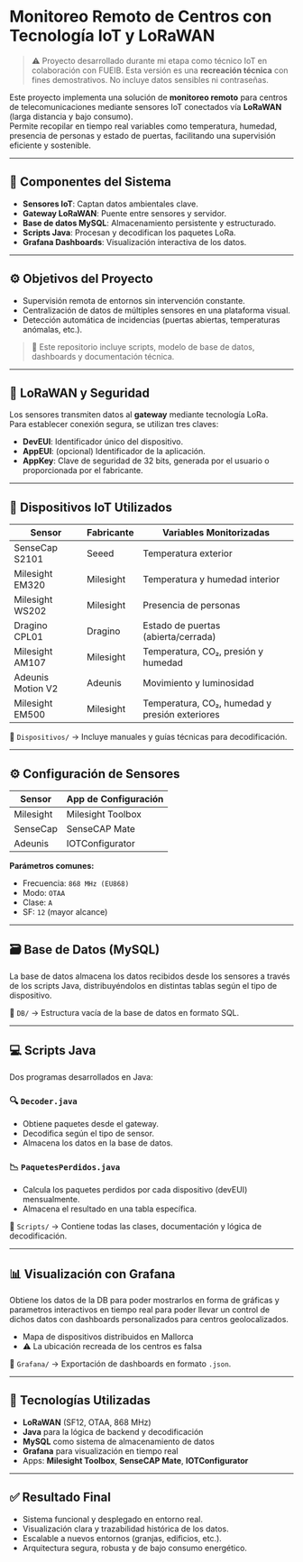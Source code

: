 # Monitoreo Remoto de Centros con Tecnología IoT y LoRaWAN

> ⚠️ Proyecto desarrollado durante mi etapa como técnico IoT en colaboración con FUEIB. Esta versión es una **recreación técnica** con fines demostrativos. No incluye datos sensibles ni contraseñas.

Este proyecto implementa una solución de **monitoreo remoto** para centros de telecomunicaciones mediante sensores IoT conectados vía **LoRaWAN** (larga distancia y bajo consumo).  
Permite recopilar en tiempo real variables como temperatura, humedad, presencia de personas y estado de puertas, facilitando una supervisión eficiente y sostenible.

---

## 🧩 Componentes del Sistema

- **Sensores IoT**: Captan datos ambientales clave.
- **Gateway LoRaWAN**: Puente entre sensores y servidor.
- **Base de datos MySQL**: Almacenamiento persistente y estructurado.
- **Scripts Java**: Procesan y decodifican los paquetes LoRa.
- **Grafana Dashboards**: Visualización interactiva de los datos.

---

## ⚙️ Objetivos del Proyecto

- Supervisión remota de entornos sin intervención constante.
- Centralización de datos de múltiples sensores en una plataforma visual.
- Detección automática de incidencias (puertas abiertas, temperaturas anómalas, etc.).

> 📁 Este repositorio incluye scripts, modelo de base de datos, dashboards y documentación técnica.

---

## 📡 LoRaWAN y Seguridad

Los sensores transmiten datos al **gateway** mediante tecnología LoRa.  
Para establecer conexión segura, se utilizan tres claves:

- **DevEUI**: Identificador único del dispositivo.
- **AppEUI**: (opcional) Identificador de la aplicación.
- **AppKey**: Clave de seguridad de 32 bits, generada por el usuario o proporcionada por el fabricante.

---

## 🔌 Dispositivos IoT Utilizados

| Sensor              | Fabricante | Variables Monitorizadas                        |
|---------------------|------------|------------------------------------------------|
| SenseCap S2101      | Seeed      | Temperatura exterior                           |
| Milesight EM320     | Milesight  | Temperatura y humedad interior                 |
| Milesight WS202     | Milesight  | Presencia de personas                          |
| Dragino CPL01       | Dragino    | Estado de puertas (abierta/cerrada)            |
| Milesight AM107     | Milesight  | Temperatura, CO₂, presión y humedad            |
| Adeunis Motion V2   | Adeunis    | Movimiento y luminosidad                       |
| Milesight EM500     | Milesight  | Temperatura, CO₂, humedad y presión exteriores |

📁 `Dispositivos/` → Incluye manuales y guías técnicas para decodificación.

---

## ⚙️ Configuración de Sensores

| Sensor     | App de Configuración        |
|------------|-----------------------------|
| Milesight  | Milesight Toolbox           |
| SenseCap   | SenseCAP Mate               |
| Adeunis    | IOTConfigurator             |

**Parámetros comunes:**

- Frecuencia: `868 MHz (EU868)`
- Modo: `OTAA`
- Clase: `A`
- SF: `12` (mayor alcance)

---

## 🗃️ Base de Datos (MySQL)

La base de datos almacena los datos recibidos desde los sensores a través de los scripts Java, distribuyéndolos en distintas tablas según el tipo de dispositivo.

📁 `DB/` → Estructura vacía de la base de datos en formato SQL.

---

## 💻 Scripts Java

Dos programas desarrollados en Java:

### 🔍 `Decoder.java`
- Obtiene paquetes desde el gateway.
- Decodifica según el tipo de sensor.
- Almacena los datos en la base de datos.

### 📉 `PaquetesPerdidos.java`
- Calcula los paquetes perdidos por cada dispositivo (devEUI) mensualmente.
- Almacena el resultado en una tabla específica.

📁 `Scripts/` → Contiene todas las clases, documentación y lógica de decodificación.

---

## 📊 Visualización con Grafana

Obtiene los datos de la DB para poder mostrarlos en forma de gráficas y parametros interactivos en tiempo real para poder llevar un control de dichos datos con dashboards personalizados para centros geolocalizados.

-  Mapa de dispositivos distribuidos en Mallorca
- ⚠️ La ubicación recreada de los centros es falsa

📁 `Grafana/` → Exportación de dashboards en formato `.json`.

---

## 🧰 Tecnologías Utilizadas

- **LoRaWAN** (SF12, OTAA, 868 MHz)
- **Java** para la lógica de backend y decodificación
- **MySQL** como sistema de almacenamiento de datos
- **Grafana** para visualización en tiempo real
- Apps: **Milesight Toolbox**, **SenseCAP Mate**, **IOTConfigurator**

---

## ✅ Resultado Final

- Sistema funcional y desplegado en entorno real.
- Visualización clara y trazabilidad histórica de los datos.
- Escalable a nuevos entornos (granjas, edificios, etc.).
- Arquitectura segura, robusta y de bajo consumo energético.
